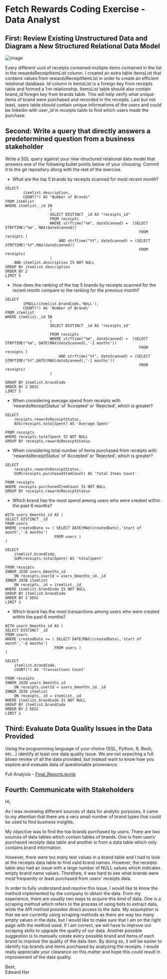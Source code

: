 # Fetch Rewards Coding Exercise - Data Analyst

## First: Review Existing Unstructured Data and Diagram a New Structured Relational Data Model

![image](https://user-images.githubusercontent.com/78076900/193401344-536aa13d-c0fa-4d33-8224-00e888eba7d0.png)

Every different uuid of receipts contained multiple items contained in the list in the rewardsReceiptItemList column. I created an extra table itemsList that contains values from rewardsReceiptItemList in order to create an efficient relational database. Id column in itemsList is a foreign key from receipts table and formed a 1:m relationship. ItemsList table should also contain brand_id foregin key from brands table. This will help verify what unique items of brand were purchased and recorded in the receipts. Last but not least, users table should contain unique informations of the users and could be linkedin with user_id in receipts table to find which users made the purchase.

## Second: Write a query that directly answers a predetermined question from a business stakeholder
Write a SQL query against your new structured relational data model that answers one of the following bullet points below of your choosing. Commit it to the git repository along with the rest of the exercise.

- What are the top 5 brands by receipts scanned for most recent month?

```
SELECT 
        itemlist.description,
        COUNT(*) AS "Number of Brands"
FROM itemlist
WHERE itemlist._id IN 
                    (                    
                    SELECT DISTINCT _id AS "receipts_id"
                    FROM receipts
                    WHERE strftime("%m", dateScanned) =  (SELECT STRFTIME("%m", MAX(dateScanned))
                                                            FROM receipts )
                        AND strftime("%Y", dateScanned) = (SELECT STRFTIME("%Y",MAX(dateScanned))
                                                            FROM receipts)                                                                 
                    )
    AND itemlist.description IS NOT NULL
GROUP BY itemlist.description
ORDER BY 2  
LIMIT 5
```
- How does the ranking of the top 5 brands by receipts scanned for the recent month compare to the ranking for the previous month?
```
SELECT 
        IFNULL(itemlist.brandCode,'NULL'),
        COUNT(*) AS 'Number of Brands'
FROM itemlist
WHERE itemlist._id IN 
                    (                    
                    SELECT DISTINCT _id AS "receipts_id"
                            
                    FROM receipts
                    WHERE strftime("%m", dateScanned) =  (SELECT STRFTIME("%m", DATE(MAX(dateScanned),'-1 months'))
                                                            FROM receipts )
                        AND strftime("%Y", dateScanned) = (SELECT STRFTIME("%Y",DATE(MAX(dateScanned),'-1 months'))
                                                            FROM receipts)                                                                
                    )
    
GROUP BY itemlist.brandCode
ORDER BY 2 DESC    
LIMIT 5    
```
- When considering average spend from receipts with 'rewardsReceiptStatus’ of ‘Accepted’ or ‘Rejected’, which is greater?
```
SELECT 
    receipts.rewardsReceiptStatus,
    AVG(receipts.totalSpent) AS 'Average Spent'    
    
FROM receipts
WHERE receipts.totalSpent IS NOT NULL
GROUP BY receipts.rewardsReceiptStatus
```
- When considering total number of items purchased from receipts with 'rewardsReceiptStatus’ of ‘Accepted’ or ‘Rejected’, which is greater?
```
SELECT 
    receipts.rewardsReceiptStatus,
    SUM(receipts.purchasedItemCount) AS 'Total Items Count'  
    
FROM receipts
WHERE receipts.purchasedItemCount IS NOT NULL
GROUP BY receipts.rewardsReceiptStatus
```
- Which brand has the most spend among users who were created within the past 6 months?
```
WITH users_6months_id AS (
SELECT DISTINCT _id    
FROM users
WHERE createdDate >= ( SELECT DATE(MAX(createdDate),'start of month','-6 months') 
                      FROM users )
)

SELECT 
    itemlist.brandCode,
    SUM(receipts.totalSpent) AS 'totalspent'
    
FROM receipts
INNER JOIN users_6months_id
    ON receipts.userId = users_6months_id._id
INNER JOIN itemlist
    ON receipts._id = itemlist._id 
WHERE itemlist.brandCode IS NOT NULL
GROUP BY itemlist.brandCode
ORDER BY 2 DESC
LIMIT 1 
```
- Which brand has the most transactions among users who were created within the past 6 months?
```
WITH users_6months_id AS (
SELECT DISTINCT _id    
FROM users
WHERE createdDate >= ( SELECT DATE(MAX(createdDate),'start of month','-6 months') 
                      FROM users )
)

SELECT 
    itemlist.brandCode,
    COUNT(*) AS 'Transactions Count'
    
FROM receipts
INNER JOIN users_6months_id
    ON receipts.userId = users_6months_id._id
INNER JOIN itemlist
    ON receipts._id = itemlist._id 
WHERE itemlist.brandCode IS NOT NULL
GROUP BY itemlist.brandCode
ORDER BY 2 DESC
LIMIT 1 
```

## Third: Evaluate Data Quality Issues in the Data Provided
Using the programming language of your choice (SQL, Python, R, Bash, etc...) identify at least one data quality issue. We are not expecting a full blown review of all the data provided, but instead want to know how you explore and evaluate data of questionable provenance.

Full Analysis - [Final_Reports.ipynb](https://github.com/gurher/fetch_rewards_coding_exercise/blob/master/coding_challenge.ipynb)

## Fourth: Communicate with Stakeholders
Hi,

As I was reviewing different sources of data for analytic purposes, it came to my attention that there are a very small number of brand types that could be used to find business insights.

My objective was to find the top brands purchased by users. There are two sources of data tables which contain tables of brands. One is from users' purchased receipts data table and another is from a data table which only contains brand information. 

However, there were too many test values in a brand table and I had to look at the receipts data table to find valid brand names. However, the receipts table also had an issue with a large number of NULL values which indicates empty brand name values. Therefore, it was hard to see what brands were most frequently or least purchased from users' receipts data.  

In order to fully understand and resolve this issue, I would like to know the method implemented by the company to obtain the data. From my experience, there are usually two ways to acquire this kind of data. One is a scraping method which refers to the process of using bots to extract data, while the API method provides direct access to the data. My assumption is that we are currently using scraping methods as there are way too many empty values in the data, but I would like to make sure that I am on the right page with the method used. If I am correct, we will have to improve our scraping skills to upgrade the quality of our data. Another possible suggestion is to manually create every possible brand and items of each brand to improve the quality of the data item. By doing so, it will be easier to identify top brands and items purchased by analyzing the receipts. I would really appreciate your clearance on this matter and hope this could result in improvement of the data quality.

Best,
<br>
Edward Her
